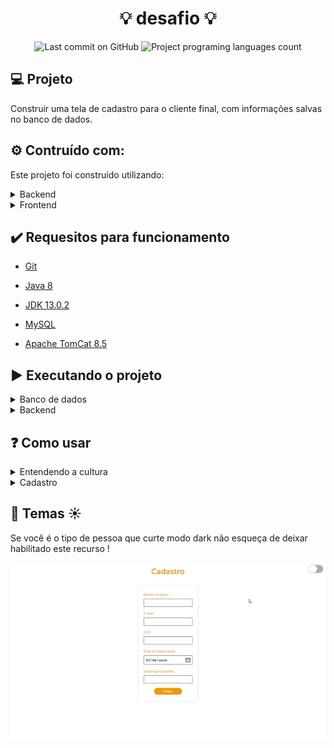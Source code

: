 <h1 align="center">💡 desafio 💡</h1>

<p align="center">
  <img alt="Last commit on GitHub" src="https://img.shields.io/github/last-commit/davibrandao18/desafio">
  <img alt="Project programing languages count" src="https://img.shields.io/github/languages/count/davibrandao18/desafio">
</p> 

## :computer: Projeto 

Construir uma tela de cadastro para o cliente final, com informações salvas no banco de dados.

## :gear: Contruído com:

Este projeto foi construído utilizando:

<details>
    <summary>Backend</summary>
    <ul><li>Java 8</li></ul>
    <ul><li>JDK 13.0.2</li></ul>
    <ul><li>JSP</li></ul>
    <ul><li>JSTL</li></ul>
    <ul><li>Java Bens</li></ul>
    <ul><li>DAO (Data Acess Object)</li></ul>
    <ul><li>Service</li></ul>
    <ul><li>Factory</li></ul>
    <ul><li>MVC</li></ul>
    <ul><li>MySQL</li></ul>
</details>

<details>
    <summary>Frontend</summary>
    <ul><li>HTML 5</li></ul>
    <ul><li>JSP</li></ul>
    <ul><li>JSTL</li></ul>
    <ul><li>CSS 3</li></ul>
    <ul><li>JavaScript</li></ul>
</details>

## :heavy_check_mark: Requesitos para funcionamento

<ul>
    <li><a href="https://git-scm.com/downloads">Git</a></li>
</ul>

<ul>
    <li><a href="https://www.java.com/pt_BR/download/" target="_blank">Java 8</a></li>
</ul>

<ul>
    <li><a href="https://www.oracle.com/java/technologies/javase-jdk13-downloads.html" target="_blank">JDK 13.0.2</a></li>
</ul>

<ul>
    <li><a href="https://dev.mysql.com/downloads/" target="_blank">MySQL</a></li>
</ul>

<ul>
    <li><a href="https://tomcat.apache.org/download-80.cgi" target="_blank">Apache TomCat 8.5</a></li>
</ul>

## :arrow_forward: Executando o projeto

<details>
    <summary>Banco de dados</summary>
    <ul>
        <li>Crie uma conexão</li>
        <li>Insira suas credenciais no arquivo ConnectionFactory.java</li>
        <li>Obtenha o driver do mysql jdbc e o adicione ao Path do projeto</li>
        <li>Crie a estrutura de tabelas usando o arquivo ddl.sql</li>
    </ul>
</details>

<details>
    <summary>Backend</summary>
    <ul>
        <li>Adicione o projeto ao servidor tomcat</li>
        <li>Inicie o servidor</li>
        <li>Por último, se estiver utilizando conexão local acesse <a href="localhost:8080/horadoevento/">localhost:8080/horadoevento/</a></li>
    </ul>
</details>

## :question: Como usar

<details>
    <summary>Entendendo a cultura</summary>
    
</details>

<details>
     <summary>Cadastro</summary>
     <img src="https://github.com/davibrandao18/desafio/blob/master/WebContent/assets/cadastro.png">
</details>


## 🌙 Temas ☀

Se você é o tipo de pessoa que curte modo dark não esqueça de deixar habilitado este recurso !

<img src="https://github.com/davibrandao18/desafio/blob/master/WebContent/assets/dark.gif">
